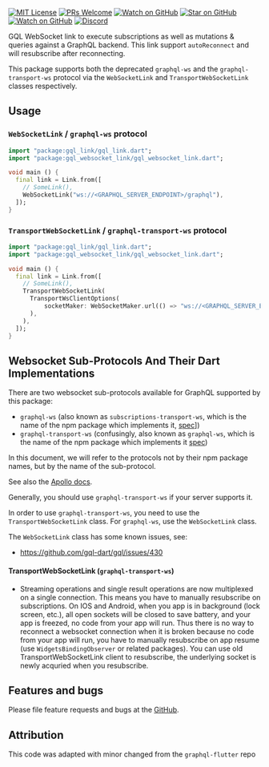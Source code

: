[![MIT License][license-badge]][license-link]
[![PRs Welcome][prs-badge]][prs-link]
[![Watch on GitHub][github-watch-badge]][github-watch-link]
[![Star on GitHub][github-star-badge]][github-star-link]
[![Watch on GitHub][github-forks-badge]][github-forks-link]
[![Discord][discord-badge]][discord-link]

[license-badge]: https://img.shields.io/github/license/gql-dart/gql.svg?style=for-the-badge
[license-link]: https://github.com/gql-dart/gql/blob/master/LICENSE
[prs-badge]: https://img.shields.io/badge/PRs-welcome-brightgreen.svg?style=for-the-badge
[prs-link]: https://github.com/gql-dart/gql/issues

[github-watch-badge]: https://img.shields.io/github/watchers/gql-dart/gql.svg?style=for-the-badge&logo=github&logoColor=ffffff
[github-watch-link]: https://github.com/gql-dart/gql/watchers
[github-star-badge]: https://img.shields.io/github/stars/gql-dart/gql.svg?style=for-the-badge&logo=github&logoColor=ffffff
[github-star-link]: https://github.com/gql-dart/gql/stargazers
[github-forks-badge]: https://img.shields.io/github/forks/gql-dart/gql.svg?style=for-the-badge&logo=github&logoColor=ffffff
[github-forks-link]: https://github.com/gql-dart/gql/network/members

[discord-badge]: https://img.shields.io/discord/559455668810153989.svg?style=for-the-badge&logo=discord&logoColor=ffffff
[discord-link]: https://discord.gg/YBFCTXNbwY

GQL WebSocket link to execute subscriptions as well as mutations & queries against a GraphQL backend. 
This link support `autoReconnect` and will resubscribe after reconnecting.

This package supports both the deprecated `graphql-ws` and the `graphql-transport-ws` protocol
via the `WebSocketLink` and `TransportWebSocketLink` classes respectively.


## Usage

### `WebSocketLink` / `graphql-ws` protocol

```dart
import "package:gql_link/gql_link.dart";
import "package:gql_websocket_link/gql_websocket_link.dart";

void main () {
  final link = Link.from([
    // SomeLink(),
    WebSocketLink("ws://<GRAPHQL_SERVER_ENDPOINT>/graphql"),
  ]);
}

```

### `TransportWebSocketLink` / `graphql-transport-ws` protocol

```dart
import "package:gql_link/gql_link.dart";
import "package:gql_websocket_link/gql_websocket_link.dart";

void main () {
  final link = Link.from([
    // SomeLink(),
    TransportWebSocketLink(
      TransportWsClientOptions(
          socketMaker: WebSocketMaker.url(() => "ws://<GRAPHQL_SERVER_ENDPOINT>/graphql")
      ),
    ),
  ]);
}

```

## Websocket Sub-Protocols And Their Dart Implementations

There are two websocket sub-protocols available for GraphQL supported by this package:

- `graphql-ws`  (also known as `subscriptions-transport-ws`, which is the name of the npm package which implements it, [spec](https://github.com/apollographql/subscriptions-transport-ws/blob/master/PROTOCOL.md)])
- `graphql-transport-ws` (confusingly, also known as `graphql-ws`, which is the name of the npm package which implements it [spec](https://github.com/enisdenjo/graphql-ws/blob/master/PROTOCOL.md))

In this document, we will refer to the protocols not by their npm package names, but by the name of the sub-protocol.

See also the [Apollo docs](https://www.apollographql.com/docs/react/data/subscriptions/#websocket-subprotocols).

Generally, you should use `graphql-transport-ws` if your server supports it.

In order to use `graphql-transport-ws`, you need to use the `TransportWebSocketLink` class.
For `graphql-ws`, use the `WebSocketLink` class.

The `WebSocketLink` class has some known issues, see:

- https://github.com/gql-dart/gql/issues/430


#### TransportWebSocketLink (`graphql-transport-ws`)

- Streaming operations and single result operations are now multiplexed on a single connection.  This means you have to manually resubscribe on subscriptions.  On IOS and Android, when you app is in background (lock screen, etc.), all open sockets will be closed to save battery, and your app is freezed, no code from your app will run.  Thus there is no way to reconnect a websocket connection when it is broken because no code from your app will run, you have to manually resubscribe on app resume (use `WidgetsBindingObserver` or related packages).  You can use old TransportWebSocketLink client to resubscribe, the underlying socket is newly acquried when you resubscribe. 


## Features and bugs

Please file feature requests and bugs at the [GitHub][tracker].

[tracker]: https://github.com/gql-dart/gql/issues

## Attribution

This code was adapted with minor changed from the `graphql-flutter` repo
